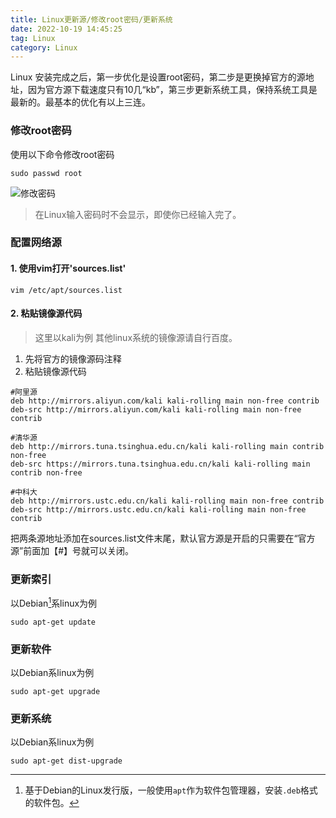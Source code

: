 ```yaml
---
title: Linux更新源/修改root密码/更新系统
date: 2022-10-19 14:45:25
tag: Linux
category: Linux
---
```



Linux 安装完成之后，第一步优化是设置root密码，第二步是更换掉官方的源地址，因为官方源下载速度只有10几“kb”，第三步更新系统工具，保持系统工具是最新的。最基本的优化有以上三连。

<!-- more -->

### 修改root密码
使用以下命令修改root密码
```
sudo passwd root
```

![修改密码](https://image.hestudio.org/img/2022/12/11/6395a315edcac.jpg)

> 在Linux输入密码时不会显示，即使你已经输入完了。

### 配置网络源
#### 1. 使用vim打开'sources.list'
```
vim /etc/apt/sources.list
```
#### 2. 粘贴镜像源代码
> 这里以kali为例
> 其他linux系统的镜像源请自行百度。

1. 先将官方的镜像源码注释
2. 粘贴镜像源代码
```
#阿里源
deb http://mirrors.aliyun.com/kali kali-rolling main non-free contrib
deb-src http://mirrors.aliyun.com/kali kali-rolling main non-free contrib
```
```
#清华源
deb http://mirrors.tuna.tsinghua.edu.cn/kali kali-rolling main contrib non-free
deb-src https://mirrors.tuna.tsinghua.edu.cn/kali kali-rolling main contrib non-free
```
```
#中科大
deb http://mirrors.ustc.edu.cn/kali kali-rolling main non-free contrib
deb-src http://mirrors.ustc.edu.cn/kali kali-rolling main non-free contrib
```

把两条源地址添加在sources.list文件末尾，默认官方源是开启的只需要在“官方源”前面加【#】号就可以关闭。

### 更新索引
以Debian[^1]系linux为例

[^1]: 基于Debian的Linux发行版，一般使用`apt`作为软件包管理器，安装`.deb`格式的软件包。

```
sudo apt-get update
```

### 更新软件
以Debian系linux为例
```
sudo apt-get upgrade
```

### 更新系统
以Debian系linux为例
```
sudo apt-get dist-upgrade
```

<Share colorful />
